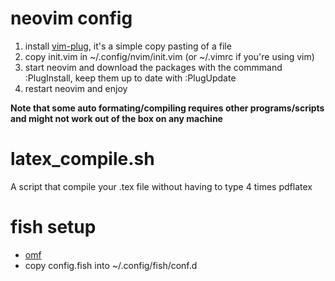 # neovim config
1. install [vim-plug](https://github.com/junegunn/vim-plug), it's a simple copy pasting of a file
2. copy init.vim in ~/.config/nvim/init.vim (or ~/.vimrc if you're using vim)
3. start neovim and download the packages with the commmand :PlugInstall, keep them up to date with :PlugUpdate 
4. restart neovim and enjoy 

**Note that some auto formating/compiling requires other programs/scripts and might not work out of the box on any machine**

# latex\_compile.sh
A script that compile your .tex file without having to type 4 times pdflatex

# fish setup
- [omf](https://github.com/oh-my-fish/oh-my-fish)
- copy config.fish into ~/.config/fish/conf.d

